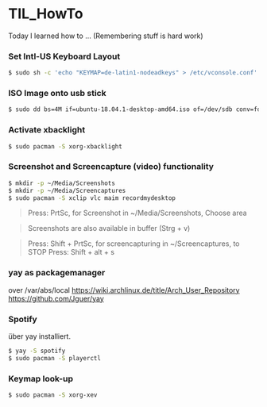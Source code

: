 # TIL_HowTo
Today I learned how to ... (Remembering stuff is hard work)

### Set Intl-US Keyboard Layout
```bash
$ sudo sh -c 'echo "KEYMAP=de-latin1-nodeadkeys" > /etc/vconsole.conf'
```
### ISO Image onto usb stick
```bash
$ sudo dd bs=4M if=ubuntu-18.04.1-desktop-amd64.iso of=/dev/sdb conv=fdatasync status=progress && sync
```

### Activate xbacklight
```bash
$ sudo pacman -S xorg-xbacklight
```

### Screenshot and Screencapture (video) functionality
```bash
$ mkdir -p ~/Media/Screenshots
$ mkdir -p ~/Media/Screencaptures
$ sudo pacman -S xclip vlc maim recordmydesktop
```
> Press: PrtSc, for Screenshot in ~/Media/Screenshots, Choose area

> Screenshots are also available in buffer (Strg + v)

> Press: Shift + PrtSc, for screencapturing in ~/Screencaptures, to STOP Press: Shift + alt + s

### yay as packagemanager
over /var/abs/local 
https://wiki.archlinux.de/title/Arch_User_Repository
https://github.com/Jguer/yay

### Spotify
über yay installiert.
```bash
$ yay -S spotify
$ sudo pacman -S playerctl
```

### Keymap look-up
```bash
$ sudo pacman -S xorg-xev
```

